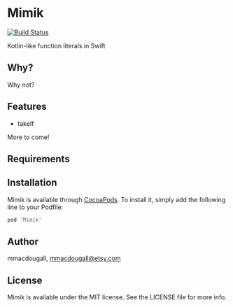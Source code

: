 # Mimik
[![Build Status](https://travis-ci.org/macdoum1/Mimik.svg?branch=master)](https://travis-ci.org/macdoum1/Mimik)

Kotlin-like function literals in Swift

## Why?
Why not?

## Features
* takeIf

More to come!

## Requirements

## Installation

Mimik is available through [CocoaPods](https://cocoapods.org). To install
it, simply add the following line to your Podfile:

```ruby
pod 'Mimik'
```

## Author

mmacdougall, mmacdougall@etsy.com

## License

Mimik is available under the MIT license. See the LICENSE file for more info.
